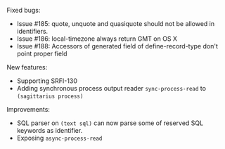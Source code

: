 Fixed bugs:

- Issue #185: quote, unquote and quasiquote should not be allowed in identifiers.
- Issue #186: local-timezone always return GMT on OS X
- Issue #188: Accessors of generated field of define-record-type don't point proper field

New features:

- Supporting SRFI-130
- Adding synchronous process output reader `sync-process-read` to `(sagittarius process)`

Improvements:

- SQL parser on `(text sql)` can now parse some of reserved SQL keywords as identifier.
- Exposing `async-process-read`